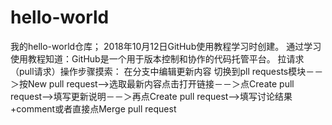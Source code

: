 # hello-world
我的hello-world仓库；
2018年10月12日GitHub使用教程学习时创建。
通过学习使用教程知道：GitHub是一个用于版本控制和协作的代码托管平台。
拉请求（pull请求）操作步骤摸索：
在分支中编辑更新内容
切换到pll requests模块－－＞按New pull request-->选取最新内容点击打开链接－－＞点Create pull request-->填写更新说明－－＞再点Create pull request-->填写讨论结果+comment或者直接点Merge pull request
